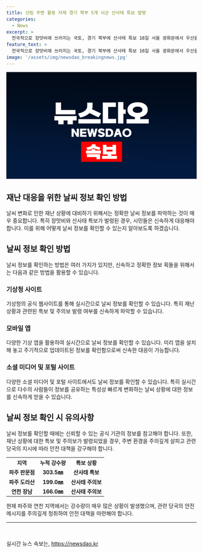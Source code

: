 ```yaml
---
title: 산림 주변 활동 자제 경기 북부 5개 시군 산사태 특보 발령
categories:
  - News
excerpt: >
  전국적으로 장맛비에 쓰러지는 국토, 경기 북부에 산사태 특보 16일 서울 광화문에서 우산을 쓴 시민들이 발걸음을 재촉하고 있다. 경기 북부 5개 시군에 산사태 특보가 발령되었고, 산림청은 주변 야외활동 자제를 당부하며, 8개 시군에 호우경보가 발효 중이다. 누적 강수량은 303.5㎜로, 산사태 우려가 있어 취약지역 주민은 안전한 곳으로 대피해야 한다.
feature_text: >
  전국적으로 장맛비에 쓰러지는 국토, 경기 북부에 산사태 특보 16일 서울 광화문에서 우산을 쓴 시민들이 발걸음을 재촉하고 있다. 경기 북부 5개 시군에 산사태 특보가 발령되었고, 산림청은 주변 야외활동 자제를 당부하며, 8개 시군에 호우경보가 발효 중이다. 누적 강수량은 303.5㎜로, 산사태 우려가 있어 취약지역 주민은 안전한 곳으로 대피해야 한다.
image: '/assets/img/newsdao_breakingnews.jpg'
---
```


<p><img src="/assets/img/newsdao_breakingnews.jpg" alt="firstkoreanews 속보" /></p>

<h2>재난 대응을 위한 날씨 정보 확인 방법</h2>

<p data-ke-size="size16">날씨 변화로 인한 재난 상황에 대비하기 위해서는 정확한 날씨 정보를 파악하는 것이 매우 중요합니다. 특히 장맛비와 산사태 특보가 발령된 경우, 시민들은 신속하게 대응해야 합니다. 이를 위해 어떻게 날씨 정보를 확인할 수 있는지 알아보도록 하겠습니다.</p>

<h2>날씨 정보 확인 방법</h2>

<p data-ke-size="size16">날씨 정보를 확인하는 방법은 여러 가지가 있지만, 신속하고 정확한 정보 획들을 위해서는 다음과 같은 방법을 활용할 수 있습니다.</p>

<h3>기상청 사이트</h3>

<p data-ke-size="size16">기상청의 공식 웹사이트를 통해 실시간으로 날씨 정보를 확인할 수 있습니다. 특히 재난 상황과 관련된 특보 및 주의보 발령 여부를 신속하게 파악할 수 있습니다.</p>

<h3>모바일 앱</h3>

<p data-ke-size="size16">다양한 기상 앱을 활용하여 실시간으로 날씨 정보를 확인할 수 있습니다. 미리 앱을 설치해 놓고 주기적으로 업데이트된 정보를 확인함으로써 신속한 대응이 가능합니다.</p>

<h3>소셜 미디어 및 포털 사이트</h3>

<p data-ke-size="size16">다양한 소셜 미디어 및 포털 사이트에서도 날씨 정보를 확인할 수 있습니다. 특히 실시간으로 다수의 사람들이 정보를 공유하는 특성상 빠르게 변화하는 날씨 상황에 대한 정보를 신속하게 얻을 수 있습니다.</p>

<h2>날씨 정보 확인 시 유의사항</h2>

<p data-ke-size="size16">날씨 정보를 확인할 때에는 신뢰할 수 있는 공식 기관의 정보를 참고해야 합니다. 또한, 재난 상황에 대한 특보 및 주의보가 발령되었을 경우, 주변 환경을 주의깊게 살피고 관련 당국의 지시에 따라 안전 대책을 강구해야 합니다.</p>

<table>
  <tr>
    <th>지역</th>
    <th>누적 강수량</th>
    <th>특보 상황</th>
  </tr>
  <tr>
    <td style="text-align: center; height: 17px;"><b>파주 판문점</b></td>
    <td style="text-align: center; height: 17px;"><b>303.5㎜</b></td>
    <td style="text-align: center; height: 17px;"><b>산사태 특보</b></td>
  </tr>
  <tr>
    <td style="text-align: center; height: 17px;"><b>파주 도라산</b></td>
    <td style="text-align: center; height: 17px;"><b>199.0㎜</b></td>
    <td style="text-align: center; height: 17px;"><b>산사태 주의보</b></td>
  </tr>
  <tr>
    <td style="text-align: center; height: 17px;"><b>연천 장남</b></td>
    <td style="text-align: center; height: 17px;"><b>166.0㎜</b></td>
    <td style="text-align: center; height: 17px;"><b>산사태 주의보</b></td>
  </tr>
</table>

<p data-ke-size="size16">현재 파주와 연천 지역에서는 강수량이 매우 많은 상황이 발생했으며, 관련 당국의 안전 메시지를 주의깊게 청취하여 안전 대책을 마련해야 합니다.</p>

<hr>

<p data-ke-size="size16">&nbsp;</p>
실시간 뉴스 속보는, <a href="https://newsdao.kr" rel="dofollow">https://newsdao.kr</a>


